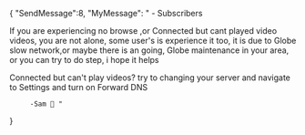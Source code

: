 {
"SendMessage":8,
"MyMessage":
"       - Subscribers

If you are experiencing no browse ,or 
Connected but cant played video videos,
you are  not alone, some user's is experience it too,
it is due to Globe slow 
network,or maybe there is an going,
Globe maintenance in your area,
or you can try to do step, i hope it helps

Connected but can't play videos?
try to changing your server and navigate to 
Settings and turn on Forward DNS
      
         -Sam 🧡 "
}
